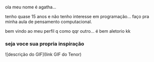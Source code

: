 ola meu nome é agatha...

tenho quase 15 anos e não tenho interesse em programação...
faço pra minha aula de pensamento computacional.

bem vindo ao meu perfil q como qqr outro... é bem aletorio kk 

### seja voce sua propria inspiração ###

![descrição do GIF](link GIF do Tenor)
